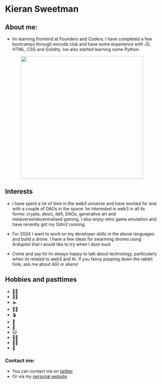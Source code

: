 # Kieran Sweetman

## About me:
* Im learning frontend at Founders and Coders.  I have completed a few bootcamps through encode club and have some experience with JS, HTML, CSS and Solidity.  Ive also started learning some Python.

<div id="header" align="center">
  <img src="https://media.giphy.com/media/3o7TKnvDNYADdLYZIQ/giphy.gif" width="400"/>
</div>

## Interests
* I have spent a lot of time in the web3 universe and have worked for and with a couple of DAOs in the space.  Im interested in web3 in all its forms: crypto, desci, defi, DAOs, generative art and metaverse/decentralised gaming.  I also enjoy retro game emulation and have recently got my Odin2 running.
  
* For 2024 I want to work on my developer skills in the above languages and build a drone.  I have a few ideas for swarming drones using Ardupilot that I would like to try when I dont suck
* Come and say hi! Im always happy to talk about technology, particularly when its related to web3 and AI.  If you fancy popping down the rabbit hole, ask me about AGI or aliens!

## Hobbies and pasttimes
-  :running_man:
-  :weight_lifting_man:   
-  :swimmer:   
-  :lotus_position_man:
-  :potted_plant:
-  :milky_way:
-  :dog:
-  :cat:
-  :man_health_worker:
-  :cook:
-  :boxing_glove:
 
 ### Contact me:
 - You can contact me on [twitter](https://www.twitter.com/thepowerof23)
 - Or via my [personal website](http://giantflyingegg.com)
   
